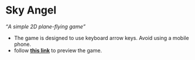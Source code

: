 <h1>Sky Angel</h1>
<em><q>A simple 2D plane-flying game</q></em>
<br>
<ul>
 <li>The game is designed to use keyboard arrow keys. Avoid using a mobile phone.</li>
 <li>follow <a alt="Link to game" href="https://sky-angel.herokuapp.com/" target="_blank"><u><strong>this link</strong></u></a> to preview the game. </li>
</ul>
